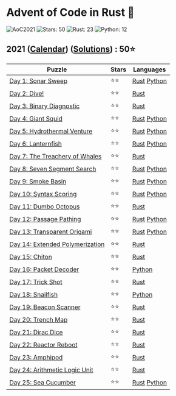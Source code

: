 # Advent of Code in Rust 🦀

![AoC2021](https://img.shields.io/badge/Advent_of_Code-2021-8A2BE2)
![Stars: 50](https://img.shields.io/badge/Stars-50⭐-blue)
![Rust: 23](https://img.shields.io/badge/Rust-23-cyan?logo=Rust)
![Python: 12](https://img.shields.io/badge/Python-12-cyan?logo=Python)

## 2021 ([Calendar](https://adventofcode.com/2021)) ([Solutions](../2021/)) : 50⭐

Puzzle                                                                  | Stars | Languages
----------------------------------------------------------------------- | ----- | -----------
[Day 1: Sonar Sweep](https://adventofcode.com/2021/day/1)               | ⭐⭐  | [Rust](../2021/day1/day1.rs) [Python](../2021/day1/day1.py)
[Day 2: Dive!](https://adventofcode.com/2021/day/2)                     | ⭐⭐  | [Rust](../2021/day2/day2.rs)
[Day 3: Binary Diagnostic](https://adventofcode.com/2021/day/3)         | ⭐⭐  | [Rust](../2021/day3/day3.rs)
[Day 4: Giant Squid](https://adventofcode.com/2021/day/4)               | ⭐⭐  | [Rust](../2021/day4/day4.rs) [Python](../2021/day4/day4_bug.py)
[Day 5: Hydrothermal Venture](https://adventofcode.com/2021/day/5)      | ⭐⭐  | [Rust](../2021/day5/day5.rs) [Python](../2021/day5/day5.py)
[Day 6: Lanternfish](https://adventofcode.com/2021/day/6)               | ⭐⭐  | [Rust](../2021/day6/day6.rs) [Python](../2021/day6/day6.py)
[Day 7: The Treachery of Whales](https://adventofcode.com/2021/day/7)   | ⭐⭐  | [Rust](../2021/day7/day7.rs)
[Day 8: Seven Segment Search](https://adventofcode.com/2021/day/8)      | ⭐⭐  | [Rust](../2021/day8/day8.rs) [Python](../2021/day8/day8.py)
[Day 9: Smoke Basin](https://adventofcode.com/2021/day/9)               | ⭐⭐  | [Rust](../2021/day9/day9.rs) [Python](../2021/day9/day9.py)
[Day 10: Syntax Scoring](https://adventofcode.com/2021/day/10)          | ⭐⭐  | [Rust](../2021/day10/day10.rs) [Python](../2021/day10/day10.py)
[Day 11: Dumbo Octopus](https://adventofcode.com/2021/day/11)           | ⭐⭐  | [Rust](../2021/day11/day11.rs)
[Day 12: Passage Pathing](https://adventofcode.com/2021/day/12)         | ⭐⭐  | [Rust](../2021/day12/day12.rs) [Python](../2021/day12/day12.py)
[Day 13: Transparent Origami](https://adventofcode.com/2021/day/13)     | ⭐⭐  | [Rust](../2021/day13/day13.rs) [Python](../2021/day13/day13.py)
[Day 14: Extended Polymerization](https://adventofcode.com/2021/day/14) | ⭐⭐  | [Rust](../2021/day14/day14.rs)
[Day 15: Chiton](https://adventofcode.com/2021/day/15)                  | ⭐⭐  | [Rust](../2021/day15/day15.rs)
[Day 16: Packet Decoder](https://adventofcode.com/2021/day/16)          | ⭐⭐  | [Python](../2021/day16/day16.py)
[Day 17: Trick Shot](https://adventofcode.com/2021/day/17)              | ⭐⭐  | [Rust](../2021/day17/day17.rs)
[Day 18: Snailfish](https://adventofcode.com/2021/day/18)               | ⭐⭐  | [Python](../2021/day18/day18.py)
[Day 19: Beacon Scanner](https://adventofcode.com/2021/day/19)          | ⭐⭐  | [Rust](../2021/day19/day19.rs)
[Day 20: Trench Map](https://adventofcode.com/2021/day/20)              | ⭐⭐  | [Rust](../2021/day20/day20.rs)
[Day 21: Dirac Dice](https://adventofcode.com/2021/day/21)              | ⭐⭐  | [Rust](../2021/day21/day21.rs)
[Day 22: Reactor Reboot](https://adventofcode.com/2021/day/22)          | ⭐⭐  | [Rust](../2021/day22/day22.rs)
[Day 23: Amphipod](https://adventofcode.com/2021/day/23)                | ⭐⭐  | [Rust](../2021/day23/day23.rs)
[Day 24: Arithmetic Logic Unit](https://adventofcode.com/2021/day/24)   | ⭐⭐  | [Rust](../2021/day24/day24.rs)
[Day 25: Sea Cucumber](https://adventofcode.com/2021/day/25)            | ⭐⭐  | [Rust](../2021/day25/day25.rs) [Python](../2021/day25/day25.py)
